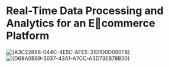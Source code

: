 #  Real-Time Data Processing and Analytics for an Ecommerce Platform

![{A3C22888-044C-4E5C-AFE5-31D1D0D090F8}](https://github.com/user-attachments/assets/629edaaf-693b-4b4b-97f5-b325455e8e5a)
![{D69A0B69-5037-43A1-A7CC-A3D73EB78B50}](https://github.com/user-attachments/assets/8c403abb-e60a-4e3a-a2d4-5fc5411111c3)

